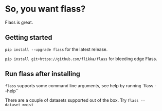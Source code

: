# So, you want flass?

Flass is great.

## Getting started

`pip install --upgrade flass` for the latest release.

`pip install git+https://github.com/flikka/flass` for bleeding edge Flass.

## Run flass after installing

`flass` supports some command line arguments, see help by running `flass --help``

There are a couple of datasets supported out of the box. Try `flass --dataset mnist`
